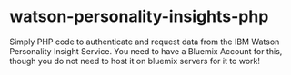 # watson-personality-insights-php
Simply PHP code to authenticate and request data from the IBM Watson Personality Insight Service. You need to have a Bluemix Account for this, though you do not need to host it on bluemix servers for it to work!
